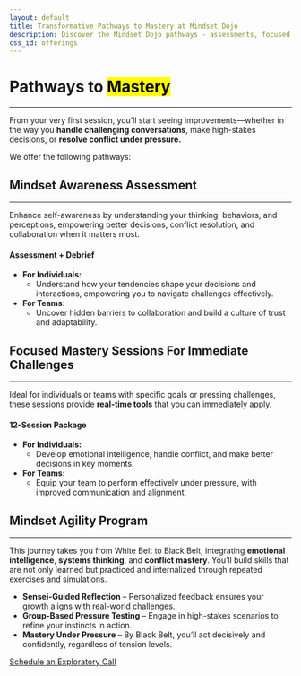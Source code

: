 ```yaml
---
layout: default
title: Transformative Pathways to Mastery at Mindset Dojo
description: Discover the Mindset Dojo pathways - assessments, focused mastery sessions, and the Mindset Evolution Mastery Program. Develop emotional intelligence, handle conflict, and align your decisions with purpose. Ideal for individuals and teams ready to grow.
css_id: offerings
---
```

<main aria-label="Content">
	<h1>Pathways to <mark>Mastery</mark></h1>
	<hr>
	<p>From your very first session, you’ll start seeing improvements—whether in the way you <strong>handle challenging conversations</strong>, make high-stakes decisions, or <strong>resolve conflict under pressure.</strong></p>
	<p>We offer the following pathways:</p>
	<hgroup>
		<h2>Mindset Awareness Assessment</h2>
		<hr>
		<p>Enhance self-awareness by understanding your thinking, behaviors, and perceptions, empowering better decisions, conflict resolution, and collaboration when it matters most.</p>
		<h4>Assessment + Debrief</h4>
		<ul>
			<li>
				<strong>For Individuals:</strong>
				<ul>
					<li>Understand how your tendencies shape your decisions and interactions, empowering you to navigate challenges effectively.</li>
				</ul>
			</li>
			<li>
				<strong>For Teams:</strong>
				<ul>
					<li>Uncover hidden barriers to collaboration and build a culture of trust and adaptability.</li>
				</ul>
			</li>
		</ul>
	</hgroup>
	<hgroup>
		<h2>Focused Mastery Sessions For Immediate Challenges</h2>
		<hr>
		<p>Ideal for individuals or teams with specific goals or pressing challenges, these sessions provide&nbsp;<strong>real-time tools</strong>&nbsp;that you can immediately apply.</p>
		<h4>12-Session Package</h4>
		<ul>
			<li>
				<strong>For Individuals:</strong>
				<ul>
					<li>Develop emotional intelligence, handle conflict, and make better decisions in key moments.</li>
				</ul>
			</li>
			<li>
				<strong>For Teams:</strong>
				<ul>
					<li>Equip your team to perform effectively under pressure, with improved communication and alignment.</li>
				</ul>
			</li>
		</ul>
	</hgroup>
	<hgroup>
		<h2>Mindset Agility Program</h2>
		<hr>
		<p>This journey takes you from White Belt to Black Belt, integrating <strong>emotional intelligence</strong>, <strong>systems thinking</strong>, and <strong>conflict mastery</strong>. You’ll build skills that are not only learned but practiced and internalized through repeated exercises and simulations.</p>
		<ul>
			<li>
			<strong>Sensei-Guided Reflection</strong> – Personalized feedback ensures your growth aligns with real-world challenges.</li>
			<li>
			<strong>Group-Based Pressure Testing</strong> – Engage in high-stakes scenarios to refine your instincts in action.</li>
			<li>
			<strong>Mastery Under Pressure</strong> – By Black Belt, you’ll act decisively and confidently, regardless of tension levels.</li>
		</ul>
	</hgroup>
	<a href="https://connect.mindset.dojo.center/" target="_blank">Schedule an Exploratory Call</a>
</main>